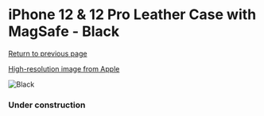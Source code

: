 # iPhone 12 & 12 Pro Leather Case with MagSafe - Black

[Return to previous page](/iphone_12)

[High-resolution image from Apple](https://store.storeimages.cdn-apple.com/8756/as-images.apple.com/is/MHKG3?wid=4500&hei=4500&fmt=png)

<div style="width: 384px"><img src="/everyphone/MHKG3.png" alt="Black"></div>

### Under construction
